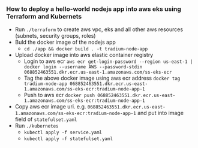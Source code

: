 ### How to deploy a hello-world nodejs app into aws eks using Terraform and Kubernets

* Run `./terraform` to create aws vpc, eks and all other aws resources (subnets, security groups, roles)
* Buld the docker image of the nodejs app
    * `cd ./app && docker build . -t tradium-node-app`
* Upload docker image into aws elastic container registry
    * Login to aws ecr `aws ecr get-login-password --region us-east-1 | docker login --username AWS --password-stdin 068852463551.dkr.ecr.us-east-1.amazonaws.com/ss-eks-ecr`
    * Tag the above docker image using aws ecr address `docker tag tradium-node-app 068852463551.dkr.ecr.us-east-1.amazonaws.com/ss-eks-ecr:tradium-node-app-1`
    * Push to aws ecr `docker push 068852463551.dkr.ecr.us-east-1.amazonaws.com/ss-eks-ecr:tradium-node-app-1`
* Copy aws ecr image uri. e.g. `068852463551.dkr.ecr.us-east-1.amazonaws.com/ss-eks-ecr:tradium-node-app-1` and put into image field of `statefulset.yaml`
* Run `./kubernetes`
    * `kubectl apply -f service.yaml`
    * `kubectl apply -f statefulset.yaml`